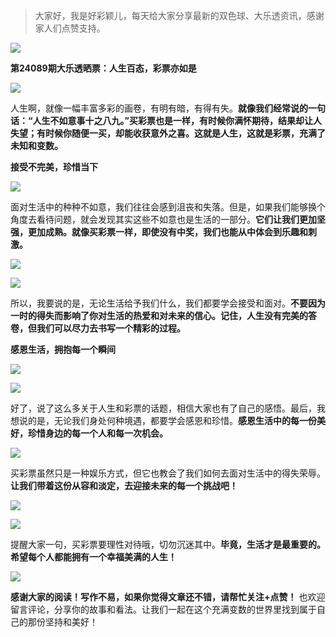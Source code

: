 
> 大家好，我是好彩颖儿，每天给大家分享最新的双色球、大乐透资讯，感谢家人们点赞支持。

![](https://cdn.jsdelivr.net/gh/wangwenjie1314/PicCDN/2024-7-12/1720763627240-image.png)


**第24089期大乐透晒票：人生百态，彩票亦如是**


![](https://cdn.jsdelivr.net/gh/wangwenjie1314/PicCDN/2024-8-2/1722561849136-image.png)


人生啊，就像一幅丰富多彩的画卷，有明有暗，有得有失。**就像我们经常说的一句话：“人生不如意事十之八九。”买彩票也是一样，有时候你满怀期待，结果却让人失望；有时候你随便一买，却能收获意外之喜。这就是人生，这就是彩票，充满了未知和变数。**

**接受不完美，珍惜当下**


![](https://cdn.jsdelivr.net/gh/wangwenjie1314/PicCDN/2024-8-2/1722561856010-image.png)


面对生活中的种种不如意，我们往往会感到沮丧和失落。但是，如果我们能够换个角度去看待问题，就会发现其实这些不如意也是生活的一部分。**它们让我们更加坚强，更加成熟。就像买彩票一样，即使没有中奖，我们也能从中体会到乐趣和刺激。**

![](https://cdn.jsdelivr.net/gh/wangwenjie1314/PicCDN/2024-8-2/1722561862409-image.png)


![](https://cdn.jsdelivr.net/gh/wangwenjie1314/PicCDN/2024-8-2/1722561908922-image.png)



所以，我要说的是，无论生活给予我们什么，我们都要学会接受和面对。**不要因为一时的得失而影响了你对生活的热爱和对未来的信心。记住，人生没有完美的答卷，但我们可以尽力去书写一个精彩的过程。**

**感恩生活，拥抱每一个瞬间**

![](https://cdn.jsdelivr.net/gh/wangwenjie1314/PicCDN/2024-8-2/1722561868335-image.png)


![](https://cdn.jsdelivr.net/gh/wangwenjie1314/PicCDN/2024-8-2/1722561921178-image.png)

好了，说了这么多关于人生和彩票的话题，相信大家也有了自己的感悟。最后，我想说的是，无论我们身处何种境遇，都要学会感恩和珍惜。**感恩生活中的每一份美好，珍惜身边的每一个人和每一次机会。**

![](https://cdn.jsdelivr.net/gh/wangwenjie1314/PicCDN/2024-8-2/1722561873712-image.png)


买彩票虽然只是一种娱乐方式，但它也教会了我们如何去面对生活中的得失荣辱。**让我们带着这份从容和淡定，去迎接未来的每一个挑战吧！**

![](https://cdn.jsdelivr.net/gh/wangwenjie1314/PicCDN/2024-8-2/1722561879164-image.png)


![](https://cdn.jsdelivr.net/gh/wangwenjie1314/PicCDN/2024-8-2/1722561983783-image.png)

提醒大家一句，买彩票要理性对待哦，切勿沉迷其中。**毕竟，生活才是最重要的。希望每个人都能拥有一个幸福美满的人生！**


![](https://cdn.jsdelivr.net/gh/wangwenjie1314/PicCDN/2024-8-2/1722561949304-image.png)


**感谢大家的阅读！写作不易，如果你觉得文章还不错，请帮忙关注+点赞！** 也欢迎留言评论，分享你的故事和看法。让我们一起在这个充满变数的世界里找到属于自己的那份坚持和美好！


